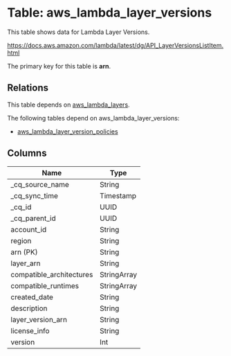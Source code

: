 # Table: aws_lambda_layer_versions

This table shows data for Lambda Layer Versions.

https://docs.aws.amazon.com/lambda/latest/dg/API_LayerVersionsListItem.html

The primary key for this table is **arn**.

## Relations

This table depends on [aws_lambda_layers](aws_lambda_layers).

The following tables depend on aws_lambda_layer_versions:
  - [aws_lambda_layer_version_policies](aws_lambda_layer_version_policies)

## Columns

| Name          | Type          |
| ------------- | ------------- |
|_cq_source_name|String|
|_cq_sync_time|Timestamp|
|_cq_id|UUID|
|_cq_parent_id|UUID|
|account_id|String|
|region|String|
|arn (PK)|String|
|layer_arn|String|
|compatible_architectures|StringArray|
|compatible_runtimes|StringArray|
|created_date|String|
|description|String|
|layer_version_arn|String|
|license_info|String|
|version|Int|